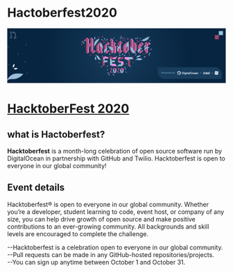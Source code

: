 # Hactoberfest2020
<img src="https://github.com/WinterSoldier13/Hacktoberfest/blob/master/images/banner2.png?raw=true">


# [HacktoberFest 2020](https://hacktoberfest.digitalocean.com/)

## what is Hactoberfest?
**Hacktoberfest** is a month-long celebration of open source software run by DigitalOcean in partnership with GitHub and Twilio. Hacktoberfest is open to everyone in our global community!

## Event details
Hacktoberfest® is open to everyone in our global community. Whether you’re a developer, student learning to code, event host, or company of any size, you can help drive growth of open source and make positive contributions to an ever-growing community. All backgrounds and skill levels are encouraged to complete the challenge.

--Hacktoberfest is a celebration open to everyone in our global community.<br>
--Pull requests can be made in any GitHub-hosted repositories/projects.<br>
--You can sign up anytime between October 1 and October 31.<br>
